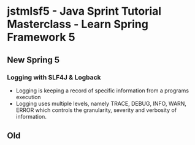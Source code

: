 jstmlsf5 - Java Sprint Tutorial Masterclass - Learn Spring Framework 5
======================================================================

New Spring 5
------------

### Logging with SLF4J & Logback

* Logging is keeping a record of specific information from a programs execution
* Logging uses multiple levels, namely TRACE, DEBUG, INFO, WARN, ERROR which controls 
the granularity, severity and verbosity of information.

Old
---